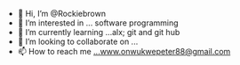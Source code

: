- 👋 Hi, I’m @Rockiebrown
- 👀 I’m interested in ... software programming 
- 🌱 I’m currently learning ...alx; git and git hub
- 💞️ I’m looking to collaborate on ...
- 📫 How to reach me ...www.onwukwepeter88@gmail.com

<!---
Rockiebrown/Rockiebrown is a ✨ special ✨ repository because its `README.md` (this file) appears on your GitHub profile.
You can click the Preview link to take a look at your changes.
--->
